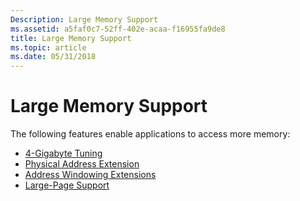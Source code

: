 ```yaml
---
Description: Large Memory Support
ms.assetid: a5faf0c7-52ff-402e-acaa-f16955fa9de8
title: Large Memory Support
ms.topic: article
ms.date: 05/31/2018
---
```


# Large Memory Support

The following features enable applications to access more memory:

-   [4-Gigabyte Tuning](4-gigabyte-tuning.md)
-   [Physical Address Extension](physical-address-extension.md)
-   [Address Windowing Extensions](address-windowing-extensions.md)
-   [Large-Page Support](large-page-support.md)

 

 



